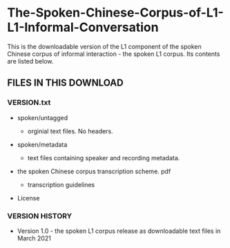 # The-Spoken-Chinese-Corpus-of-L1-L1-Informal-Conversation
This is the downloadable version of the L1 component of the spoken Chinese corpus of informal interaction - the spoken L1 corpus.
Its contents are listed below.

FILES IN THIS DOWNLOAD
----------------------
### VERSION.txt

* spoken/untagged
  * orginial text files. No headers.

* spoken/metadata
  * text files containing speaker and recording metadata.

* the spoken Chinese corpus transcription scheme. pdf
  * transcription guidelines
* License

### VERSION HISTORY

* Version 1.0 - the spoken L1 corpus release as downloadable text files in March 2021
